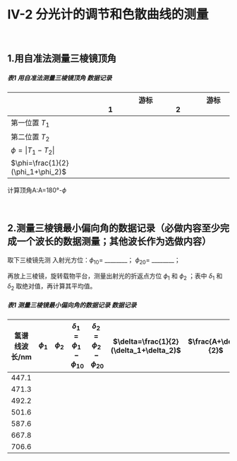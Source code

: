 # **IV-2 分光计的调节和色散曲线的测量**

&ensp;

## **1.用自准法测量三棱镜顶角**

##### 表1 用自准法测量三棱镜顶角 数据记录

|  | &emsp;&emsp;&emsp;&emsp;&emsp;游标1&emsp;&emsp;&emsp;&emsp;&emsp; | &emsp;&emsp;&emsp;&emsp;&emsp;游标2&emsp;&emsp;&emsp;&emsp;&emsp; |
| :--- | :---: | :---: |
| 第一位置 $T_1$ |
| 第二位置 $T_2$ |
| $\phi=\lvert T_1-T_2\rvert$ |
| $\phi=\frac{1}{2}(\phi_1+\phi_2)$ |

计算顶角A:A=180&deg;-$\phi$

&ensp;

## **2.测量三棱镜最小偏向角的数据记录（必做内容至少完成一个波长的数据测量；其他波长作为选做内容）**

取下三棱镜先测 入射光方位：$\phi_{10}=$ ________； $\phi_{20}=$ ________；

再放上三棱镜，旋转载物平台，测量出射光的折返点方位 $\phi_1$ 和 $\phi_2$ ；表中 $\delta_1$ 和 $\delta_2$ 取绝对值，再计算其平均值。

##### 表1 测量三棱镜最小偏向角的数据记录 数据记录

| 氢谱线波长/nm | &emsp; $\phi_1$ &emsp; | &emsp; $\phi_2$ &emsp; | $\delta_1=\phi_1-\phi_{10}$ | $\delta_2=\phi_2-\phi_{20}$ | $\delta=\frac{1}{2}(\delta_1+\delta_2)$ | $\frac{A+\delta}{2}$ | $n=\frac{sin\frac{A+\delta}{2}l}{sin\frac{A}{2}}$ |
| :---: | :---: | :---: | :---: | :---: | :---: | :---: | :---: |
| 447.1 |
| 471.3 |
| 492.2 |
| 501.6 |
| 587.6 |
| 667.8 |
| 706.6 |